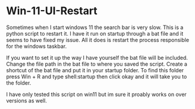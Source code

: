 # Win-11-UI-Restart
Sometimes when I start windows 11 the search bar is very slow. This is a python script to restart it. I have it run on startup through a bat file and it seems to have fixed my issue. All it does is restart the process responsible for the windows taskbar. 

If you want to set it up the way I have yourself the bat file will be included.
Change the file path in the bat file to where you saved the script.
Create a shortcut of the bat file and put it in your startup folder.
To find this folder press Win + R and type shell:startup then click okay and it will take you to the folder. 

I have only tested this script on win11 but im sure it proably works on over versions as well.
